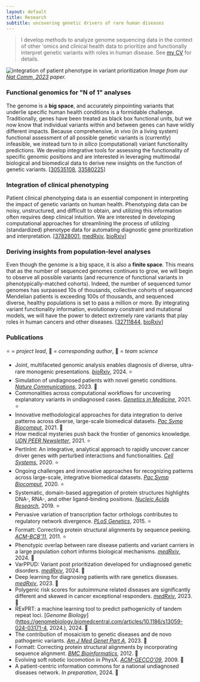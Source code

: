 ```yaml
---
layout: default
title: Research
subtitle: uncovering genetic drivers of rare human diseases
---
```


> I develop methods to analyze genome sequencing data in the context of other 'omics and clinical 
> health data to prioritize and functionally interpret genetic variants with roles in human disease. See
> [my CV](../assets/ShilpaKobren_CV.pdf) for details.

![integration of patient phenotype in variant prioritization](../assets/img/clinical_integration.png)
*Image from our [Nat Comm, 2023](https://www.nature.com/articles/s41467-023-41980-6) paper.*

### Functional genomics for "N of 1" analyses

The genome is a **big space**, and accurately pinpointing variants that underlie specific human health conditions is a formidable challenge.
Traditionally, genes have been treated as black box functional units, but we now know that individual variants within and between genes 
can have wildly different impacts. Because comprehensive, *in vivo* (in a living system) functional assessment of all possible genetic variants is (currently) infeasible, 
we instead turn to *in silico* (computational) variant functionality predictions. We develop integrative tools for assessing
the functionality of specific genomic positions and are interested in leveraging multimodal biological and biomedical data to derive new insights on the 
function of genetic variants. \[[30535108](https://pubmed.ncbi.nlm.nih.gov/30535108/), [33580225](https://pubmed.ncbi.nlm.nih.gov/33580225/)\]

### Integration of clinical phenotyping 

Patient clinical phenotyping data is an essential component in interpreting the impact of genetic variants on human health.
Phenotyping data can be noisy, unstructured, and difficult to obtain, and utilizing this information often requires deep clinical intuition. 
We are interested in developing computational approaches for streamlining the process of utilizing (standardized) phenotype data 
for automating diagnostic gene prioritization and interpretation. \[[37828001](https://pubmed.ncbi.nlm.nih.gov/37828001/), [medRxiv](https://www.medrxiv.org/content/10.1101/2022.12.07.22283238v1), [bioRxiv](https://www.biorxiv.org/content/10.1101/2024.02.13.580158v1)\]



### Deriving insights from population-level analyses

Even though the genome is a big space, it is also a **finite space**. This means that as the number of sequenced genomes continues to grow,
we will begin to observe all possible variants (and recurrence of functional variants in phenotypically-matched cohorts). Indeed, the number of sequenced 
tumor genomes has surpassed 10s of thousands, collective cohorts of sequenced Mendelian patients is exceeding 100s of thousands, and sequenced
diverse, healthy populations is set to pass a million or more. By integrating variant functionality information, evolutionary constraint and mutational models,
we will have the power to detect extremely rare variants that play roles in human cancers and other diseases. \[[32711844](https://pubmed.ncbi.nlm.nih.gov/32711844/), [bioRxiv](https://www.biorxiv.org/content/10.1101/2024.02.13.580158v1)\]

### Publications
:star: = *project lead*, :love_letter: = *corresponding author*, :busts_in_silhouette: = *team science*

* Joint, multifaceted genomic analysis enables diagnosis of diverse, ultra-rare monogenic presentations. [*bioRxiv*](https://www.biorxiv.org/content/10.1101/2024.02.13.580158v1), 2024. :star:
* Simulation of undiagnosed patients with novel genetic conditions. [*Nature Communications*](https://www.nature.com/articles/s41467-023-41980-6), 2023. :love_letter:
* Commonalities across computational workflows for uncovering explanatory variants in undiagnosed cases. [*Genetics in Medicine*](https://www.nature.com/articles/s41436-020-01084-8), 2021. :star:
* Innovative methodological approaches for data integration to derive patterns across diverse, large-scale biomedical datasets. [*Pac Symp Biocomput*](https://psb.stanford.edu/psb-online/proceedings/psb21/intro-pattern_rec.pdf), 2021. :love_letter:
* How medical mysteries push back the frontier of genomics knowledge. [*UDN PEER Newsletter*](https://mailchi.mp/659a8ae4c89a/udn-peer-newsletter-undiagnosed-diseases-network-summer-2021), 2021. :star:
* PertInInt: An integrative, analytical approach to rapidly uncover cancer driver genes with perturbed interactions and functionalities. [*Cell Systems*](https://www.cell.com/cell-systems/fulltext/S2405-4712(20)30202-7), 2020. :star:
* Ongoing challenges and innovative approaches for recognizing patterns across large-scale, integrative biomedical datasets. [*Pac Symp Biocomput*](https://psb.stanford.edu/psb-online/proceedings/psb20/Intro_Biomed%20Data.pdf), 2020. :star:
* Systematic, domain-based aggregation of protein structures highlights DNA-, RNA-, and other ligand-binding positions. [*Nucleic Acids Research*](https://academic.oup.com/nar/article/47/2/582/5232439), 2019. :star:
* Pervasive variation of transcription factor orthologs contributes to regulatory network divergence. [*PLoS Genetics*](https://journals.plos.org/plosgenetics/article?id=10.1371/journal.pgen.1005011), 2015. :star:
* Formatt: Correcting protein structural alignments by sequence peeking. [*ACM-BCB'11*](https://dl.acm.org/citation.cfm?doid=2147805.2147842), 2011. :star:
* Phenotypic overlap between rare disease patients and variant carriers in a large population cohort informs biological mechanisms. [*medRxiv*](https://www.medrxiv.org/content/10.1101/2024.04.18.24305861v1), 2024. :love_letter:
* VarPPUD: Variant post prioritization developed for undiagnosed genetic disorders. [*medRxiv*](https://www.medrxiv.org/content/10.1101/2024.04.15.24305876), 2024. :love_letter:
* Deep learning for diagnosing patients with rare genetics diseases. [*medRxiv*](https://www.medrxiv.org/content/10.1101/2022.12.07.22283238v1), 2023. :busts_in_silhouette:
* Polygenic risk scores for autoimmune related diseases are significantly different and skewed in cancer exceptional responders. [*medRxiv*](https://www.medrxiv.org/content/10.1101/2023.02.22.23285773v2), 2023. :busts_in_silhouette:
* RExPRT: a machine learning tool to predict pathogenicity of tandem repeat loci. [*Genome Biology*](https://genomebiology.biomedcentral.com/articles/10.1186/s13059-024-03171-4, 2024.), 2024. :busts_in_silhouette:
* The contribution of mosaicism to genetic diseases and de novo pathogenic variants. [*Am J Med Genet Part A*](https://onlinelibrary.wiley.com/doi/abs/10.1002/ajmg.a.63309), 2023. :busts_in_silhouette:
* Formatt: Correcting protein structural alignments by incorporating sequence alignment. [*BMC Bioinformatics*](https://www.biomedcentral.com/1471-2105/13/259), 2012. :busts_in_silhouette:
* Evolving soft robotic locomotion in PhysX. [*ACM-GECCO'09*](https://dl.acm.org/citation.cfm?doid=1570256.1570351), 2009. :busts_in_silhouette:
* A patient-centric information commons for a national undiagnosed diseases network. *In preparation*, 2024. :busts_in_silhouette: